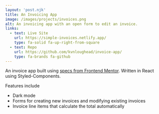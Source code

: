 ```yaml
---
layout: 'post.njk'
title: An Invoicing App
image: /images/projects/invoices.png
alt: An invoicing app with an open form to edit an invoice.
links:
  - text: Live Site
    url: https://simple-invoices.netlify.app/
    type: fa-solid fa-up-right-from-square
  - text: Repo
    url: https://github.com/kvnloughead/invoice-app/
    type: fa-brands fa-github
---
```


An invoice app built using [specs from Frontend Mentor](https://www.frontendmentor.io/challenges/invoice-app-i7KaLTQjl). Written in React using Styled-Components.

Features include

- Dark mode
- Forms for creating new invoices and modifying existing invoices
- Invoice line items that calculate the total automatically
